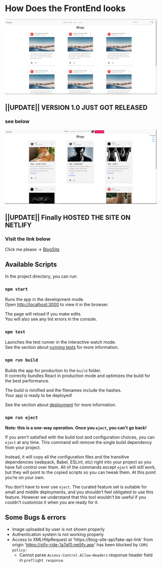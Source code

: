 # How Does the FrontEnd looks

![BLOGSITE](src/media/ss1.PNG)

## ||UPDATE|| VERSION 1.0 JUST GOT RELEASED

### see below

![BLOGSITE](src/media/Capture.PNG)

## ||UPDATE|| Finally HOSTED THE SITE ON NETLIFY

### Visit the link below

Click me please -> [BlogSite](https://silly-ride-1a7af0.netlify.app/create-blog)

## Available Scripts

In the project directory, you can run:

### `npm start`

Runs the app in the development mode.\
Open [http://localhost:3000](http://localhost:3000) to view it in the browser.

The page will reload if you make edits.\
You will also see any lint errors in the console.

### `npm test`

Launches the test runner in the interactive watch mode.\
See the section about [running tests](https://facebook.github.io/create-react-app/docs/running-tests) for more information.

### `npm run build`

Builds the app for production to the `build` folder.\
It correctly bundles React in production mode and optimizes the build for the best performance.

The build is minified and the filenames include the hashes.\
Your app is ready to be deployed!

See the section about [deployment](https://facebook.github.io/create-react-app/docs/deployment) for more information.

### `npm run eject`

**Note: this is a one-way operation. Once you `eject`, you can’t go back!**

If you aren’t satisfied with the build tool and configuration choices, you can `eject` at any time. This command will remove the single build dependency from your project.

Instead, it will copy all the configuration files and the transitive dependencies (webpack, Babel, ESLint, etc) right into your project so you have full control over them. All of the commands except `eject` will still work, but they will point to the copied scripts so you can tweak them. At this point you’re on your own.

You don’t have to ever use `eject`. The curated feature set is suitable for small and middle deployments, and you shouldn’t feel obligated to use this feature. However we understand that this tool wouldn’t be useful if you couldn’t customize it when you are ready for it.

## Some Bugs & errors

- Image uploaded by user is not shown properly
- Authentication system is not working properly
- Access to XMLHttpRequest at 'https://blog-site-api/fake-api-link' from origin 'https://silly-ride-1a7af0.netlify.app' has been blocked by `CORS policy:`
  - Cannot parse `Access-Control-Allow-Headers` response header field in `preflight response`.
